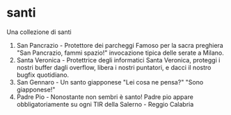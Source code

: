 # santi
Una collezione di santi

1. San Pancrazio - Protettore dei parcheggi
    Famoso per la sacra preghiera "San Pancrazio, fammi spazio!" invocazione tipica delle serate a Milano.
2. Santa Veronica - Protettrice degli informatici
    Santa Veronica, proteggi i nostri buffer dagli overflow, libera i nostri puntatori, e dacci il nostro bugfix quotidiano.
3. San Gennaro - Un santo giapponese
    "Lei cosa ne pensa?" "Sono giapponese!"
4. Padre Pio - Nonostante non sembri è santo!
    Padre pio appare obbligatoriamente su ogni TIR della Salerno - Reggio Calabria
